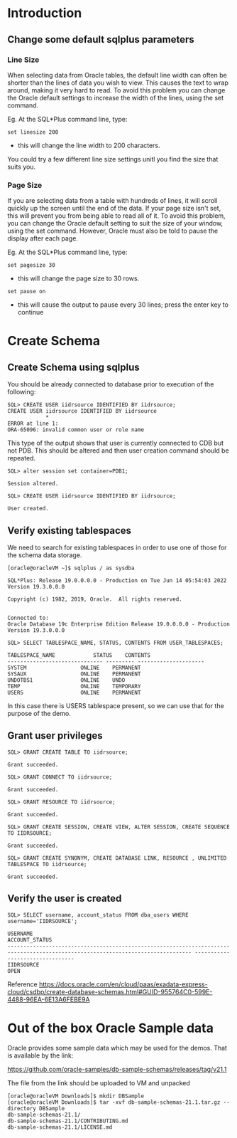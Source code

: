 # Introduction

## Change some default sqlplus parameters
### Line Size
When selecting data from Oracle tables, the default line width can often be shorter than the lines of data you wish to view. This causes the text to wrap around, making it very hard to read. To avoid this problem you can change the Oracle default settings to increase the width of the lines, using the
set command.

Eg. At the SQL*Plus command line, type:
```
set linesize 200
```
 - this will change the line width to 200 characters.

You could try a few different line size settings unitl you find the size that suits you.
### Page Size
If you are selecting data from a table with hundreds of lines, it will scroll quickly up the screen until the end of the data. If your page size isn't set, this will prevent you from being able to read all of it. To avoid this problem, you can change the Oracle default setting to suit the size of your window, using the set command. However, Oracle must also be told to pause the display after each page.

Eg. At the SQL*Plus command line, type:
```
set pagesize 30
```
 - this will change the page size to 30 rows.
```
set pause on
```
 - this will cause the output to pause every 30 lines; press the enter key to continue



# Create Schema

## Create Schema using sqlplus
You should be already connected to database prior to execution of the following:
```
SQL> CREATE USER iidrsource IDENTIFIED BY iidrsource;
CREATE USER iidrsource IDENTIFIED BY iidrsource
            *
ERROR at line 1:
ORA-65096: invalid common user or role name
```
This type of the output shows that user is currently connected to CDB but not PDB. This should be altered and then user creation command should be repeated.
```
SQL> alter session set container=PDB1;

Session altered.

SQL> CREATE USER iidrsource IDENTIFIED BY iidrsource;

User created.
```
## Verify existing tablespaces
We need to search for existing tablespaces in order to use one of those for the schema data storage.
```
[oracle@oracleVM ~]$ sqlplus / as sysdba

SQL*Plus: Release 19.0.0.0.0 - Production on Tue Jun 14 05:54:03 2022
Version 19.3.0.0.0

Copyright (c) 1982, 2019, Oracle.  All rights reserved.


Connected to:
Oracle Database 19c Enterprise Edition Release 19.0.0.0.0 - Production
Version 19.3.0.0.0

SQL> SELECT TABLESPACE_NAME, STATUS, CONTENTS FROM USER_TABLESPACES;

TABLESPACE_NAME 	       STATUS	 CONTENTS
------------------------------ --------- ---------------------
SYSTEM			       ONLINE	 PERMANENT
SYSAUX			       ONLINE	 PERMANENT
UNDOTBS1		       ONLINE	 UNDO
TEMP			       ONLINE	 TEMPORARY
USERS			       ONLINE	 PERMANENT
```
In this case there is USERS tablespace present, so we can use that for the purpose of the demo.






## Grant user privileges

```
SQL> GRANT CREATE TABLE TO iidrsource;

Grant succeeded.

SQL> GRANT CONNECT TO iidrsource;

Grant succeeded.

SQL> GRANT RESOURCE TO iidrsource;

Grant succeeded.

SQL> GRANT CREATE SESSION, CREATE VIEW, ALTER SESSION, CREATE SEQUENCE TO IIDRSOURCE;

Grant succeeded.

SQL> GRANT CREATE SYNONYM, CREATE DATABASE LINK, RESOURCE , UNLIMITED TABLESPACE TO iidrsource;

Grant succeeded.

```

## Verify the user is created
```
SQL> SELECT username, account_status FROM dba_users WHERE username='IIDRSOURCE';

USERNAME															 ACCOUNT_STATUS
-------------------------------------------------------------------------------------------------------------------------------- --------------------------------
IIDRSOURCE															 OPEN

```

Reference https://docs.oracle.com/en/cloud/paas/exadata-express-cloud/csdbp/create-database-schemas.html#GUID-955764C0-599E-4488-96EA-6E13A6FEBE9A

# Out of the box Oracle Sample data

Oracle provides some sample data which may be used for the demos. That is available by the link:

https://github.com/oracle-samples/db-sample-schemas/releases/tag/v21.1

The file from the link should be uploaded to VM and unpacked
```
[oracle@oracleVM Downloads]$ mkdir DBSample
[oracle@oracleVM Downloads]$ tar -xvf db-sample-schemas-21.1.tar.gz --directory DBSample
db-sample-schemas-21.1/
db-sample-schemas-21.1/CONTRIBUTING.md
db-sample-schemas-21.1/LICENSE.md
```

